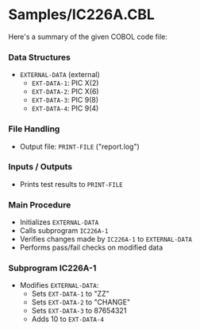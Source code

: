 # Samples/IC226A.CBL

Here's a summary of the given COBOL code file:

### Data Structures
- `EXTERNAL-DATA` (external)
  - `EXT-DATA-1`: PIC X(2)
  - `EXT-DATA-2`: PIC X(6)
  - `EXT-DATA-3`: PIC 9(8)
  - `EXT-DATA-4`: PIC 9(4)

### File Handling
- Output file: `PRINT-FILE` ("report.log")

### Inputs / Outputs
- Prints test results to `PRINT-FILE`

### Main Procedure
- Initializes `EXTERNAL-DATA`
- Calls subprogram `IC226A-1`
- Verifies changes made by `IC226A-1` to `EXTERNAL-DATA`
- Performs pass/fail checks on modified data

### Subprogram IC226A-1
- Modifies `EXTERNAL-DATA`:
  - Sets `EXT-DATA-1` to "ZZ"
  - Sets `EXT-DATA-2` to "CHANGE"
  - Sets `EXT-DATA-3` to 87654321
  - Adds 10 to `EXT-DATA-4`